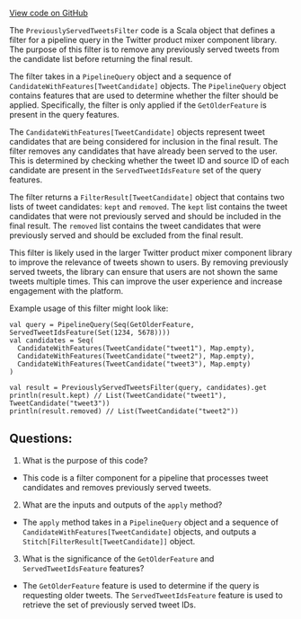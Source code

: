 [View code on GitHub](https://github.com/misbahsy/the-algorithm/home-mixer/server/src/main/scala/com/twitter/home_mixer/functional_component/filter/PreviouslyServedTweetsFilter.scala)

The `PreviouslyServedTweetsFilter` code is a Scala object that defines a filter for a pipeline query in the Twitter product mixer component library. The purpose of this filter is to remove any previously served tweets from the candidate list before returning the final result. 

The filter takes in a `PipelineQuery` object and a sequence of `CandidateWithFeatures[TweetCandidate]` objects. The `PipelineQuery` object contains features that are used to determine whether the filter should be applied. Specifically, the filter is only applied if the `GetOlderFeature` is present in the query features. 

The `CandidateWithFeatures[TweetCandidate]` objects represent tweet candidates that are being considered for inclusion in the final result. The filter removes any candidates that have already been served to the user. This is determined by checking whether the tweet ID and source ID of each candidate are present in the `ServedTweetIdsFeature` set of the query features. 

The filter returns a `FilterResult[TweetCandidate]` object that contains two lists of tweet candidates: `kept` and `removed`. The `kept` list contains the tweet candidates that were not previously served and should be included in the final result. The `removed` list contains the tweet candidates that were previously served and should be excluded from the final result. 

This filter is likely used in the larger Twitter product mixer component library to improve the relevance of tweets shown to users. By removing previously served tweets, the library can ensure that users are not shown the same tweets multiple times. This can improve the user experience and increase engagement with the platform. 

Example usage of this filter might look like:

```
val query = PipelineQuery(Seq(GetOlderFeature, ServedTweetIdsFeature(Set(1234, 5678))))
val candidates = Seq(
  CandidateWithFeatures(TweetCandidate("tweet1"), Map.empty),
  CandidateWithFeatures(TweetCandidate("tweet2"), Map.empty),
  CandidateWithFeatures(TweetCandidate("tweet3"), Map.empty)
)

val result = PreviouslyServedTweetsFilter(query, candidates).get
println(result.kept) // List(TweetCandidate("tweet1"), TweetCandidate("tweet3"))
println(result.removed) // List(TweetCandidate("tweet2"))
```
## Questions: 
 1. What is the purpose of this code?
- This code is a filter component for a pipeline that processes tweet candidates and removes previously served tweets.

2. What are the inputs and outputs of the `apply` method?
- The `apply` method takes in a `PipelineQuery` object and a sequence of `CandidateWithFeatures[TweetCandidate]` objects, and outputs a `Stitch[FilterResult[TweetCandidate]]` object.

3. What is the significance of the `GetOlderFeature` and `ServedTweetIdsFeature` features?
- The `GetOlderFeature` feature is used to determine if the query is requesting older tweets. The `ServedTweetIdsFeature` feature is used to retrieve the set of previously served tweet IDs.